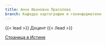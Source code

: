 ```yaml
---
title: Анна Ивановна Прасолова
branch: Кафедра картографии и геоинформатики
---
```


{{< lead >}} Доцент {{< /lead >}}



[Страница в Истине](https://istina.msu.ru/workers/426451)

